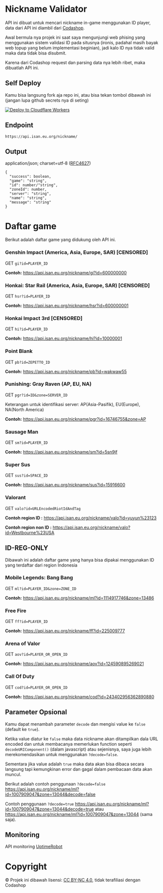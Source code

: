 # Nickname Validator
API ini dibuat untuk mencari nickname in-game menggunakan ID player, data dari API ini diambil dari [Codashop](https://www.codashop.com/).

Awal bermula nya projek ini saat saya mengunjungi web phising yang menggunakan sistem validasi ID pada situsnya (ironis, padahal masih bayak web topup yang belum implementasi beginian), jadi kalo ID nya tidak valid maka data tidak bisa disubmit.

Karena dari Codashop request dan parsing data nya lebih ribet, maka dibuatlah API ini.
## Self Deploy
Kamu bisa langsung fork aja repo ini, atau bisa tekan tombol dibawah ini (jangan lupa github secrets nya di seting)

[![Deploy to Cloudflare Workers](https://deploy.workers.cloudflare.com/button)](https://deploy.workers.cloudflare.com/?url=https://github.com/ihsangan/valid)
## Endpoint
```
https://api.isan.eu.org/nickname/
```
## Output
application/json; charset=utf-8 ([RFC4627](https://datatracker.ietf.org/doc/html/rfc4627))
```
{
  "success": boolean,
  "game": "string",
  "id": number/"string",
  "zoneId": number,
  "server": "string",
  "name": "string",
  "message": "string"
}
```
# Daftar game
Berikut adalah daftar game yang didukung oleh API ini.
### Genshin Impact (America, Asia, Europe, SAR) [CENSORED]
GET `gi?id=PLAYER_ID`

**Contoh:** https://api.isan.eu.org/nickname/gi?id=600000000
### Honkai: Star Rail (America, Asia, Europe, SAR) [CENSORED]
GET `hsr?id=PLAYER_ID`

**Contoh:** https://api.isan.eu.org/nickname/hsr?id=600000001
### Honkai Impact 3rd [CENSORED]
GET `hi?id=PLAYER_ID`

**Contoh:** https://api.isan.eu.org/nickname/hi?id=10000001
### Point Blank
GET `pb?id=ZEPETTO_ID`

**Contoh:** https://api.isan.eu.org/nickname/pb?id=wakwaw55
### Punishing: Gray Raven (AP, EU, NA)
GET `pgr?id=ID&zone=SERVER_ID`

Keterangan untuk identifikasi server: AP(Asia-Pasifik), EU(Europe), NA(North America)

**Contoh:** https://api.isan.eu.org/nickname/pgr?id=16746755&zone=AP
### Sausage Man
GET `sm?id=PLAYER_ID`

**Contoh:** https://api.isan.eu.org/nickname/sm?id=5sn9jf
### Super Sus
GET `sus?id=SPACE_ID`

**Contoh:** https://api.isan.eu.org/nickname/sus?id=15916600
### Valorant
GET `valo?id=URLEncodedRiotIdAndTag`

**Contoh region ID :** https://api.isan.eu.org/nickname/valo?id=yuyun%23123

**Contoh region non ID :** https://api.isan.eu.org/nickname/valo?id=Westbourne%23USA
## ID-REG-ONLY
Dibawah ini adalah daftar game yang hanya bisa dipakai menggunakan ID yang terdaftar dari region Indonesia
### Mobile Legends: Bang Bang
GET `ml?id=PLAYER_ID&zone=ZONE_ID`

**Contoh:** https://api.isan.eu.org/nickname/ml?id=1114917746&zone=13486
### Free Fire
GET `ff?id=PLAYER_ID`

**Contoh:** https://api.isan.eu.org/nickname/ff?id=225009777
### Arena of Valor
GET `aov?id=PLAYER_OR_OPEN_ID`

**Contoh:** https://api.isan.eu.org/nickname/aov?id=124590895269021
### Call Of Duty
GET `cod?id=PLAYER_OR_OPEN_ID`

**Contoh:** https://api.isan.eu.org/nickname/cod?id=243402956362890880
## Parameter Opsional
Kamu dapat menambah parameter `decode` dan mengisi value ke `false` (default ke `true`).

Ketika value diatur ke `false` maka data nickname akan ditampilkan dala URL encoded dan untuk membacanya memerlukan function seperti `decodeURIComponent()` (dalam javascript) atau sejenisnya, saya juga lebih merekomendasikan untuk menggunakan `?decode=false`.

Sementara jika value adalah `true` maka data akan bisa dibaca secara langsung tapi kemungkinan error dan gagal dalam pembacaan data akan muncul.

Berikut adalah contoh penggunaan `?decode=false`
https://api.isan.eu.org/nickname/ml?id=1007909047&zone=13044&decode=false

Contoh penggunaan `?decode=true`
https://api.isan.eu.org/nickname/ml?id=1007909047&zone=13044&decode=true atau https://api.isan.eu.org/nickname/ml?id=1007909047&zone=13044 (sama saja).
## Monitoring
API monitoring [UptimeRobot](https://stats.uptimerobot.com/s9axzR77Fm)
# Copyright
© Projek ini dibawah lisensi: [CC BY-NC 4.0](https://creativecommons.org/licenses/by-nc/4.0/), tidak terafiliasi dengan Codashop
